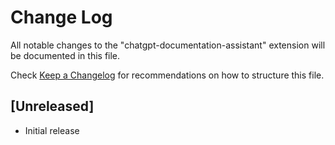 # Change Log

All notable changes to the "chatgpt-documentation-assistant" extension will be documented in this file.

Check [Keep a Changelog](http://keepachangelog.com/) for recommendations on how to structure this file.

## [Unreleased]

- Initial release